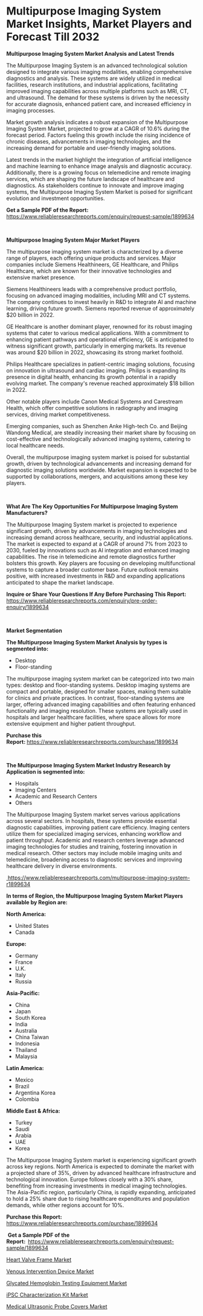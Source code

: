 <p><h1>Multipurpose Imaging System Market Insights, Market Players and Forecast Till 2032</h1></p><p><strong>Multipurpose Imaging System Market Analysis and Latest Trends</strong></p>
<p><p>The Multipurpose Imaging System is an advanced technological solution designed to integrate various imaging modalities, enabling comprehensive diagnostics and analysis. These systems are widely utilized in medical facilities, research institutions, and industrial applications, facilitating improved imaging capabilities across multiple platforms such as MRI, CT, and ultrasound. The demand for these systems is driven by the necessity for accurate diagnosis, enhanced patient care, and increased efficiency in imaging processes.</p><p>Market growth analysis indicates a robust expansion of the Multipurpose Imaging System Market, projected to grow at a CAGR of 10.6% during the forecast period. Factors fueling this growth include the rising incidence of chronic diseases, advancements in imaging technologies, and the increasing demand for portable and user-friendly imaging solutions. </p><p>Latest trends in the market highlight the integration of artificial intelligence and machine learning to enhance image analysis and diagnostic accuracy. Additionally, there is a growing focus on telemedicine and remote imaging services, which are shaping the future landscape of healthcare and diagnostics. As stakeholders continue to innovate and improve imaging systems, the Multipurpose Imaging System Market is poised for significant evolution and investment opportunities.</p></p>
<p><strong>Get a Sample PDF of the Report:&nbsp;</strong> <a href="https://www.reliableresearchreports.com/enquiry/request-sample/1899634?utm_campaign=12&utm_medium=2&utm_source=Github&utm_content=ia&utm_term=05032025&utm_id=multipurpose-imaging-system">https://www.reliableresearchreports.com/enquiry/request-sample/1899634</a></p>
<p>&nbsp;</p>
<p><strong>Multipurpose Imaging System Major Market Players</strong></p>
<p><p>The multipurpose imaging system market is characterized by a diverse range of players, each offering unique products and services. Major companies include Siemens Healthineers, GE Healthcare, and Philips Healthcare, which are known for their innovative technologies and extensive market presence. </p><p>Siemens Healthineers leads with a comprehensive product portfolio, focusing on advanced imaging modalities, including MRI and CT systems. The company continues to invest heavily in R&D to integrate AI and machine learning, driving future growth. Siemens reported revenue of approximately $20 billion in 2022.</p><p>GE Healthcare is another dominant player, renowned for its robust imaging systems that cater to various medical applications. With a commitment to enhancing patient pathways and operational efficiency, GE is anticipated to witness significant growth, particularly in emerging markets. Its revenue was around $20 billion in 2022, showcasing its strong market foothold.</p><p>Philips Healthcare specializes in patient-centric imaging solutions, focusing on innovation in ultrasound and cardiac imaging. Philips is expanding its presence in digital health, enhancing its growth potential in a rapidly evolving market. The company's revenue reached approximately $18 billion in 2022.</p><p>Other notable players include Canon Medical Systems and Carestream Health, which offer competitive solutions in radiography and imaging services, driving market competitiveness. </p><p>Emerging companies, such as Shenzhen Anke High-tech Co. and Beijing Wandong Medical, are steadily increasing their market share by focusing on cost-effective and technologically advanced imaging systems, catering to local healthcare needs.</p><p>Overall, the multipurpose imaging system market is poised for substantial growth, driven by technological advancements and increasing demand for diagnostic imaging solutions worldwide. Market expansion is expected to be supported by collaborations, mergers, and acquisitions among these key players.</p></p>
<p>&nbsp;</p>
<p><strong>What Are The Key Opportunities For Multipurpose Imaging System Manufacturers?</strong></p>
<p><p>The Multipurpose Imaging System market is projected to experience significant growth, driven by advancements in imaging technologies and increasing demand across healthcare, security, and industrial applications. The market is expected to expand at a CAGR of around 7% from 2023 to 2030, fueled by innovations such as AI integration and enhanced imaging capabilities. The rise in telemedicine and remote diagnostics further bolsters this growth. Key players are focusing on developing multifunctional systems to capture a broader customer base. Future outlook remains positive, with increased investments in R&D and expanding applications anticipated to shape the market landscape.</p></p>
<p><strong>Inquire or Share Your Questions If Any Before Purchasing This Report:</strong> <a href="https://www.reliableresearchreports.com/enquiry/pre-order-enquiry/1899634?utm_campaign=12&utm_medium=2&utm_source=Github&utm_content=ia&utm_term=05032025&utm_id=multipurpose-imaging-system">https://www.reliableresearchreports.com/enquiry/pre-order-enquiry/1899634</a></p>
<p>&nbsp;</p>
<p><strong>Market Segmentation</strong></p>
<p><strong>The Multipurpose Imaging System Market Analysis by types is segmented into:</strong></p>
<p><ul><li>Desktop</li><li>Floor-standing</li></ul></p>
<p><p>The multipurpose imaging system market can be categorized into two main types: desktop and floor-standing systems. Desktop imaging systems are compact and portable, designed for smaller spaces, making them suitable for clinics and private practices. In contrast, floor-standing systems are larger, offering advanced imaging capabilities and often featuring enhanced functionality and imaging resolution. These systems are typically used in hospitals and larger healthcare facilities, where space allows for more extensive equipment and higher patient throughput.</p></p>
<p><strong>Purchase this Report:&nbsp;</strong><a href="https://www.reliableresearchreports.com/purchase/1899634?utm_campaign=12&utm_medium=2&utm_source=Github&utm_content=ia&utm_term=05032025&utm_id=multipurpose-imaging-system">https://www.reliableresearchreports.com/purchase/1899634</a></p>
<p>&nbsp;</p>
<p><strong>The Multipurpose Imaging System Market Industry Research by Application is segmented into:</strong></p>
<p><ul><li>Hospitals</li><li>Imaging Centers</li><li>Academic and Research Centers</li><li>Others</li></ul></p>
<p><p>The Multipurpose Imaging System market serves various applications across several sectors. In hospitals, these systems provide essential diagnostic capabilities, improving patient care efficiency. Imaging centers utilize them for specialized imaging services, enhancing workflow and patient throughput. Academic and research centers leverage advanced imaging technologies for studies and training, fostering innovation in medical research. Other sectors may include mobile imaging units and telemedicine, broadening access to diagnostic services and improving healthcare delivery in diverse environments.</p></p>
<p><a href="https://www.reliableresearchreports.com/multipurpose-imaging-system-r1899634?utm_campaign=12&utm_medium=2&utm_source=Github&utm_content=ia&utm_term=05032025&utm_id=multipurpose-imaging-system">&nbsp;https://www.reliableresearchreports.com/multipurpose-imaging-system-r1899634</a></p>
<p><strong>In terms of Region, the Multipurpose Imaging System Market Players available by Region are:</strong></p>
<p>
    <p> <strong> North America: </strong>
        <ul>
            <li>United States</li>
            <li>Canada</li>
        </ul>
        </p> 
    <p> <strong> Europe: </strong>
        <ul>
            <li>Germany</li>
            <li>France</li>
            <li>U.K.</li>
            <li>Italy</li>
            <li>Russia</li>
        </ul>
        </p> 
    <p> <strong> Asia-Pacific: </strong>
        <ul>
            <li>China</li>
            <li>Japan</li>
            <li>South Korea</li>
            <li>India</li>
            <li>Australia</li>
            <li>China Taiwan</li>
            <li>Indonesia</li>
            <li>Thailand</li>
            <li>Malaysia</li>
        </ul>
        </p> 
    <p> <strong> Latin America: </strong>
        <ul>
            <li>Mexico</li>
            <li>Brazil</li>
            <li>Argentina Korea</li>
            <li>Colombia</li>
        </ul>
        </p> 
    <p> <strong> Middle East & Africa: </strong>
        <ul>
            <li>Turkey</li>
            <li>Saudi</li>
            <li>Arabia</li>
            <li>UAE</li>
            <li>Korea</li>
        </ul>
    </p>
    </p>
<p><p>The Multipurpose Imaging System market is experiencing significant growth across key regions. North America is expected to dominate the market with a projected share of 35%, driven by advanced healthcare infrastructure and technological innovation. Europe follows closely with a 30% share, benefiting from increasing investments in medical imaging technologies. The Asia-Pacific region, particularly China, is rapidly expanding, anticipated to hold a 25% share due to rising healthcare expenditures and population demands, while other regions account for 10%.</p></p>
<p><strong>Purchase this Report: </strong><a href="https://www.reliableresearchreports.com/purchase/1899634?utm_campaign=12&utm_medium=2&utm_source=Github&utm_content=ia&utm_term=05032025&utm_id=multipurpose-imaging-system">https://www.reliableresearchreports.com/purchase/1899634</a></p>
<p>&nbsp;<strong>Get a Sample PDF of the Report:&nbsp;&nbsp;</strong><a href="https://www.reliableresearchreports.com/enquiry/request-sample/1899634?utm_campaign=12&utm_medium=2&utm_source=Github&utm_content=ia&utm_term=05032025&utm_id=multipurpose-imaging-system">https://www.reliableresearchreports.com/enquiry/request-sample/1899634</a></p>
<p><strong></strong></p>
<p><p><a href="https://github.com/lizonbochil23/Market-Research-Report-List-1/blob/main/heart-valve-frame-market.md?utm_campaign=12&utm_medium=2&utm_source=Github&utm_content=ia&utm_term=05032025&utm_id=multipurpose-imaging-system">Heart Valve Frame Market</a></p><p><a href="https://github.com/ancsyanagha/Market-Research-Report-List-1/blob/main/venous-intervention-device-market.md?utm_campaign=12&utm_medium=2&utm_source=Github&utm_content=ia&utm_term=05032025&utm_id=multipurpose-imaging-system">Venous Intervention Device Market</a></p><p><a href="https://github.com/naomaroaoonv/Market-Research-Report-List-1/blob/main/glycated-hemoglobin-testing-equipment-market.md?utm_campaign=12&utm_medium=2&utm_source=Github&utm_content=ia&utm_term=05032025&utm_id=multipurpose-imaging-system">Glycated Hemoglobin Testing Equipment Market</a></p><p><a href="https://github.com/zoccohaniech/Market-Research-Report-List-1/blob/main/ipsc-characterization-kit-market.md?utm_campaign=12&utm_medium=2&utm_source=Github&utm_content=ia&utm_term=05032025&utm_id=multipurpose-imaging-system">iPSC Characterization Kit Market</a></p><p><a href="https://github.com/rrosasdaunas/Market-Research-Report-List-1/blob/main/medical-ultrasonic-probe-covers-market.md?utm_campaign=12&utm_medium=2&utm_source=Github&utm_content=ia&utm_term=05032025&utm_id=multipurpose-imaging-system">Medical Ultrasonic Probe Covers Market</a></p></p>